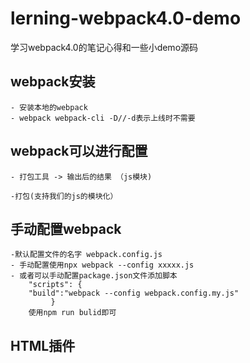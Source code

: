 # lerning-webpack4.0-demo
学习webpack4.0的笔记心得和一些小demo源码
## webpack安装
	- 安装本地的webpack
	- webpack webpack-cli -D//-d表示上线时不需要
## webpack可以进行配置
	- 打包工具 -> 输出后的结果 （js模块)

	-打包(支持我们的js的模块化）

## 手动配置webpack
	-默认配置文件的名字 webpack.config.js
	- 手动配置使用npx webpack --config xxxxx.js
	- 或者可以手动配置package.json文件添加脚本
		"scripts": {
  		"build":"webpack --config webpack.config.my.js"
 			 }
  		使用npm run bulid即可
## HTML插件
